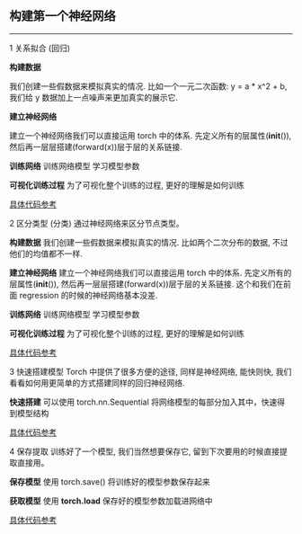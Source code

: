## 构建第一个神经网络
------

1 关系拟合 (回归)

**构建数据**

我们创建一些假数据来模拟真实的情况. 比如一个一元二次函数: y = a * x^2 + b, 我们给 y 数据加上一点噪声来更加真实的展示它.

**建立神经网络** 

建立一个神经网络我们可以直接运用 torch 中的体系. 先定义所有的层属性(__init__()), 然后再一层层搭建(forward(x))层于层的关系链接. 

**训练网络**
训练网络模型 学习模型参数

**可视化训练过程** 
为了可视化整个训练的过程, 更好的理解是如何训练
 
[具体代码参考](./Net.py)
 
 
2 区分类型 (分类)
通过神经网络来区分节点类型。

**构建数据**
我们创建一些假数据来模拟真实的情况. 比如两个二次分布的数据, 不过他们的均值都不一样.

**建立神经网络** 
建立一个神经网络我们可以直接运用 torch 中的体系. 先定义所有的层属性(__init__()), 然后再一层层搭建(forward(x))层于层的关系链接. 这个和我们在前面 regression 的时候的神经网络基本没差. 

**训练网络**
训练网络模型 学习模型参数

**可视化训练过程** 
为了可视化整个训练的过程, 更好的理解是如何训练
 
[具体代码参考](./classicNet.py)

3 快速搭建模型
Torch 中提供了很多方便的途径, 同样是神经网络, 能快则快, 我们看看如何用更简单的方式搭建同样的回归神经网络.

**快速搭建** 
可以使用  torch.nn.Sequential 将网络模型的每部分加入其中，快速得到模型结构

[具体代码参考](./Sequential.py)

4 保存提取
训练好了一个模型, 我们当然想要保存它, 留到下次要用的时候直接提取直接用。

**保存模型**
使用 torch.save() 将训练好的模型参数保存起来 


**获取模型**
使用 **torch.load** 保存好的模型参数加载进网络中 

[具体代码参考](./Save.py)


